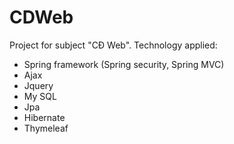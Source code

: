 # CDWeb
Project for subject "CĐ Web".
Technology applied: 
 - Spring framework (Spring security, Spring MVC)
 - Ajax
 - Jquery
 - My SQL
 - Jpa
 - Hibernate
 - Thymeleaf
